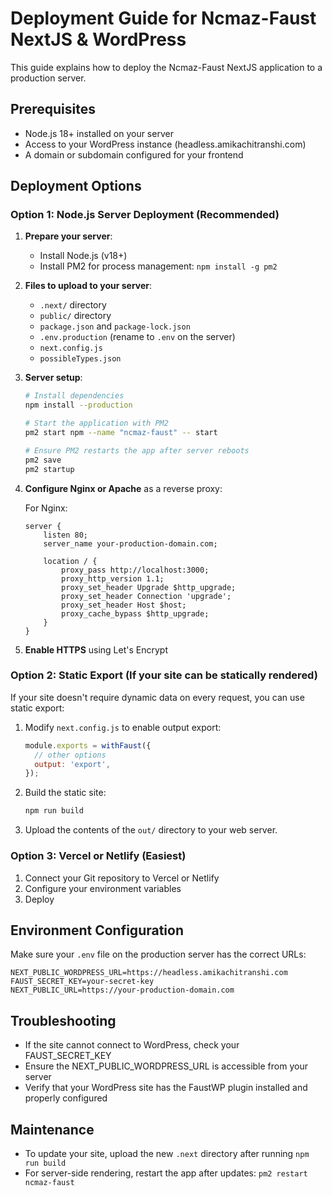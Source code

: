 # Deployment Guide for Ncmaz-Faust NextJS & WordPress

This guide explains how to deploy the Ncmaz-Faust NextJS application to a production server.

## Prerequisites

- Node.js 18+ installed on your server
- Access to your WordPress instance (headless.amikachitranshi.com)
- A domain or subdomain configured for your frontend

## Deployment Options

### Option 1: Node.js Server Deployment (Recommended)

1. **Prepare your server**:
   - Install Node.js (v18+)
   - Install PM2 for process management: `npm install -g pm2`

2. **Files to upload to your server**:
   - `.next/` directory
   - `public/` directory
   - `package.json` and `package-lock.json`
   - `.env.production` (rename to `.env` on the server)
   - `next.config.js`
   - `possibleTypes.json`

3. **Server setup**:
   ```bash
   # Install dependencies
   npm install --production
   
   # Start the application with PM2
   pm2 start npm --name "ncmaz-faust" -- start
   
   # Ensure PM2 restarts the app after server reboots
   pm2 save
   pm2 startup
   ```

4. **Configure Nginx or Apache** as a reverse proxy:

   For Nginx:
   ```nginx
   server {
       listen 80;
       server_name your-production-domain.com;
       
       location / {
           proxy_pass http://localhost:3000;
           proxy_http_version 1.1;
           proxy_set_header Upgrade $http_upgrade;
           proxy_set_header Connection 'upgrade';
           proxy_set_header Host $host;
           proxy_cache_bypass $http_upgrade;
       }
   }
   ```

5. **Enable HTTPS** using Let's Encrypt

### Option 2: Static Export (If your site can be statically rendered)

If your site doesn't require dynamic data on every request, you can use static export:

1. Modify `next.config.js` to enable output export:
   ```js
   module.exports = withFaust({
     // other options
     output: 'export',
   });
   ```

2. Build the static site:
   ```bash
   npm run build
   ```

3. Upload the contents of the `out/` directory to your web server.

### Option 3: Vercel or Netlify (Easiest)

1. Connect your Git repository to Vercel or Netlify
2. Configure your environment variables
3. Deploy

## Environment Configuration

Make sure your `.env` file on the production server has the correct URLs:

```
NEXT_PUBLIC_WORDPRESS_URL=https://headless.amikachitranshi.com
FAUST_SECRET_KEY=your-secret-key
NEXT_PUBLIC_URL=https://your-production-domain.com
```

## Troubleshooting

- If the site cannot connect to WordPress, check your FAUST_SECRET_KEY
- Ensure the NEXT_PUBLIC_WORDPRESS_URL is accessible from your server
- Verify that your WordPress site has the FaustWP plugin installed and properly configured

## Maintenance

- To update your site, upload the new `.next` directory after running `npm run build`
- For server-side rendering, restart the app after updates: `pm2 restart ncmaz-faust` 